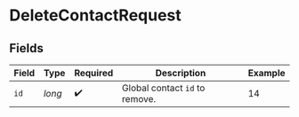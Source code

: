 # DeleteContactRequest


## Fields

| Field                          | Type                           | Required                       | Description                    | Example                        |
| ------------------------------ | ------------------------------ | ------------------------------ | ------------------------------ | ------------------------------ |
| `id`                           | *long*                         | :heavy_check_mark:             | Global contact `id` to remove. | 14                             |
